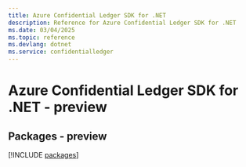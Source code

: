 ```yaml
---
title: Azure Confidential Ledger SDK for .NET
description: Reference for Azure Confidential Ledger SDK for .NET
ms.date: 03/04/2025
ms.topic: reference
ms.devlang: dotnet
ms.service: confidentialledger
---
```

# Azure Confidential Ledger SDK for .NET - preview
## Packages - preview
[!INCLUDE [packages](confidential-ledger-index.md)]